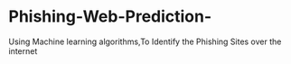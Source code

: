 # Phishing-Web-Prediction-
Using Machine learning algorithms,To Identify the Phishing Sites over the internet 
